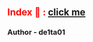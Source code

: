 # <h2 style="color: red;">Index 📱 : [click me](https://kah3vich.github.io/Armor/project/armor/public/)</h2>

### Author - de1ta01